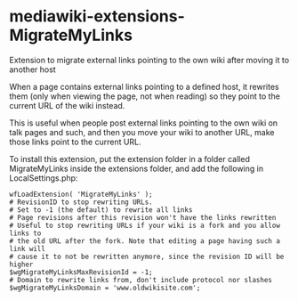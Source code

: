 # mediawiki-extensions-MigrateMyLinks
Extension to migrate external links pointing to the own wiki after moving it
to another host

When a page contains external links pointing to a defined host, it rewrites
them (only when viewing the page, not when reading) so they point to the
current URL of the wiki instead.

This is useful when people post external links pointing to the own wiki on
talk pages and such, and then you move your wiki to another URL, make those
links point to the current URL.

To install this extension, put the extension folder in a folder called
MigrateMyLinks inside the extensions folder, and add the following in
LocalSettings.php:

```lang=php
wfLoadExtension( 'MigrateMyLinks' );
# RevisionID to stop rewriting URLs.
# Set to -1 (the default) to rewrite all links
# Page revisions after this revision won't have the links rewritten
# Useful to stop rewriting URLs if your wiki is a fork and you allow links to
# the old URL after the fork. Note that editing a page having such a link will
# cause it to not be rewritten anymore, since the revision ID will be higher
$wgMigrateMyLinksMaxRevisionId = -1;
# Domain to rewrite links from, don't include protocol nor slashes
$wgMigrateMyLinksDomain = 'www.oldwikisite.com';
```
